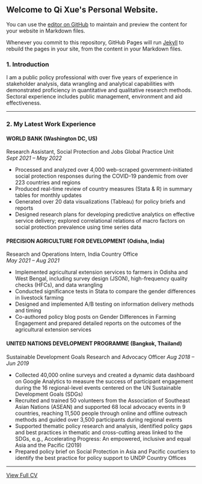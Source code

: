 ## Welcome to Qi Xue's Personal Website. 

You can use the [editor on GitHub](https://github.com/qixue92/qixue92.github.io/edit/main/README.md) to maintain and preview the content for your website in Markdown files.

Whenever you commit to this repository, GitHub Pages will run [Jekyll](https://jekyllrb.com/) to rebuild the pages in your site, from the content in your Markdown files.

### 1. Introduction

I am a public policy professional with over five years of experience in stakeholder analysis, data wrangling and analytical capabilities with demonstrated proficiency in quantitative and qualitative research methods. Sectoral experience includes public management, environment and aid effectiveness.


---

### 2. My Latest Work Experience

#### WORLD BANK (Washington DC, US)                                                                                  
Research Assistant, Social Protection and Jobs Global Practice Unit  
*Sept 2021 – May 2022*
* Processed and analyzed over 4,000 web-scraped government-initiated social protection responses during the COVID-19 pandemic from over 223 countries and regions
* Produced real-time review of country measures (Stata & R) in summary tables for monthly updates
* Generated over 20 data visualizations (Tableau) for policy briefs and reports
* Designed research plans for developing predictive analytics on effective service delivery; explored correlational relations of macro factors on social protection prevalence using time series data

#### PRECISION AGRICULTURE FOR DEVELOPMENT (Odisha, India)          
Research and Operations Intern, India Country Office                                                           
*May 2021 – Aug 2021*
* Implemented agricultural extension services to farmers in Odisha and West Bengal, including survey design (JSON), high-frequency quality checks (HFCs), and data wrangling
* Conducted significance tests in Stata to compare the gender differences in livestock farming
* Designed and implemented A/B testing on information delivery methods and timing
* Co-authored policy blog posts on Gender Differences in Farming Engagement and prepared detailed reports on the outcomes of the agricultural extension services

#### UNITED NATIONS DEVELOPMENT PROGRAMME (Bangkok, Thailand)                                      
Sustainable Development Goals Research and Advocacy Officer
*Aug 2018 – Jun 2019*                  
* Collected 40,000 online surveys and created a dynamic data dashboard on Google Analytics to measure the success of participant engagement during the 16 regional-level events centered on the UN Sustainable Development Goals (SDGs)
* Recruited and trained 50 volunteers from the Association of Southeast Asian Nations (ASEAN) and supported 68 local advocacy events in 9 countries, reaching 11,500 people through online and offline outreach methods and guided over 3,500 participants during regional events
* Supported thematic policy research and analysis, identified policy gaps and best practices in thematic and cross-cutting areas linked to the SDGs, e.g., Accelerating Progress: An empowered, inclusive and equal Asia and the Pacific (2019)
* Prepared policy brief on Social Protection in Asia and Pacific courtiers to identify the best practice for policy support to UNDP Country Offices


---

[View Full CV](https://github.com/qixue92/qixue92.github.io/blob/main/CV_Qi-Xue.html)
